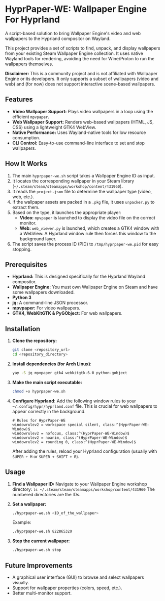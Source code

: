 # HyprPaper-WE: Wallpaper Engine For Hyprland

A script-based solution to bring Wallpaper Engine's video and web wallpapers to the Hyprland compositor on Wayland.

This project provides a set of scripts to find, unpack, and display wallpapers from your existing Steam Wallpaper Engine collection. It uses native Wayland tools for rendering, avoiding the need for Wine/Proton to run the wallpapers themselves.

**Disclaimer:** This is a community project and is not affiliated with Wallpaper Engine or its developers. It only supports a subset of wallpapers (video and web) and (for now) does not support interactive scene-based wallpapers.

## Features

-   **Video Wallpaper Support:** Plays video wallpapers in a loop using the efficient `mpvpaper`.
-   **Web Wallpaper Support:** Renders web-based wallpapers (HTML, JS, CSS) using a lightweight GTK4 WebView.
-   **Native Performance:** Uses Wayland-native tools for low resource consumption.
-   **CLI Control:** Easy-to-use command-line interface to set and stop wallpapers.

## How It Works

1.  The main `hyprpaper-we.sh` script takes a Wallpaper Engine ID as input.
2.  It locates the corresponding wallpaper in your Steam library (`~/.steam/steam/steamapps/workshop/content/431960`).
3.  It reads the `project.json` file to determine the wallpaper type (video, web, etc.).
4.  If the wallpaper assets are packed in a `.pkg` file, it uses `unpacker.py` to extract them.
5.  Based on the type, it launches the appropriate player:
    -   **Video:** `mpvpaper` is launched to display the video file on the correct monitor.
    -   **Web:** `web_viewer.py` is launched, which creates a GTK4 window with a WebView. A Hyprland window rule then forces this window to the background layer.
6.  The script saves the process ID (PID) to `/tmp/hyprpaper-we.pid` for easy stopping.

## Prerequisites

-   **Hyprland:** This is designed specifically for the Hyprland Wayland compositor.
-   **Wallpaper Engine:** You must own Wallpaper Engine on Steam and have some wallpapers downloaded.
-   **Python 3**
-   **jq:** A command-line JSON processor.
-   **mpvpaper:** For video wallpapers.
-   **GTK4, WebKitGTK & PyGObject:** For web wallpapers.

## Installation

1.  **Clone the repository:**
    ```bash
    git clone <repository_url>
    cd <repository_directory>
    ```

2.  **Install dependencies (for Arch Linux):**
    ```bash
    yay -S jq mpvpaper gtk4 webkitgtk-6.0 python-gobject
    ```

3.  **Make the main script executable:**
    ```bash
    chmod +x hyprpaper-we.sh
    ```

4.  **Configure Hyprland:**
    Add the following window rules to your `~/.config/hypr/hyprland.conf` file. This is crucial for web wallpapers to appear correctly in the background.

    ```
    # Rules for HyprPaper-WE
    windowrulev2 = workspace special silent, class:^(HyprPaper-WE-Window)$
    windowrulev2 = nofocus, class:^(HyprPaper-WE-Window)$
    windowrulev2 = noanim, class:^(HyprPaper-WE-Window)$
    windowrulev2 = rounding 0, class:^(HyprPaper-WE-Window)$
    ```
    After adding the rules, reload your Hyprland configuration (usually with `SUPER + M` or `SUPER + SHIFT + R`).

## Usage

1.  **Find a Wallpaper ID:**
    Navigate to your Wallpaper Engine workshop directory:
    `ls ~/.steam/steam/steamapps/workshop/content/431960`
    The numbered directories are the IDs.

2.  **Set a wallpaper:**
    ```bash
    ./hyprpaper-we.sh <ID_of_the_wallpaper>
    ```
    Example:
    ```bash
    ./hyprpaper-we.sh 822865320
    ```

3.  **Stop the current wallpaper:**
    ```bash
    ./hyprpaper-we.sh stop
    ```

## Future Improvements

-   A graphical user interface (GUI) to browse and select wallpapers visually.
-   Support for wallpaper properties (colors, speed, etc.).
-   Better multi-monitor support.
